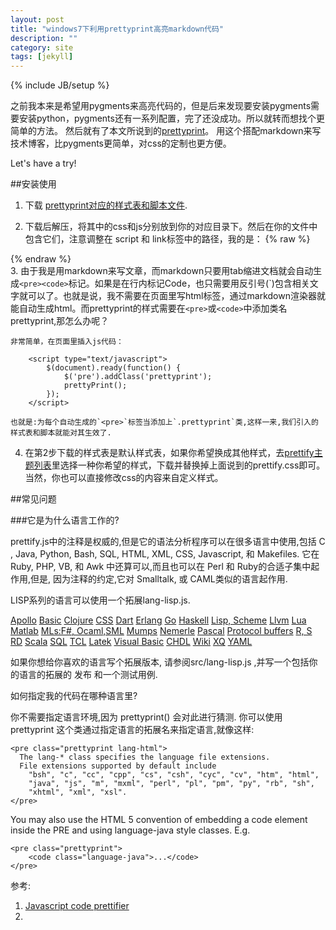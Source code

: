```yaml
---
layout: post
title: "windows7下利用prettyprint高亮markdown代码"
description: ""
category: site
tags: [jekyll]
---
```

{% include JB/setup %}

之前我本来是希望用pygments来高亮代码的，但是后来发现要安装pygments需要安装python，pygments还有一系列配置，完了还没成功。所以就转而想找个更简单的方法。
然后就有了本文所说到的[prettyprint](http://code.google.com/p/google-code-prettify/)。 用这个搭配markdown来写技术博客，比pygments更简单，对css的定制也更方便。

Let's have a try!

##安装使用

1.    下载 [prettyprint对应的样式表和脚本文件](http://google-code-prettify.googlecode.com/files/prettify-small-5-Jul-2008.zip). 

2.    下载后解压，将其中的css和js分别放到你的对应目录下。然后在你的文件中包含它们，注意调整在 script 和 link标签中的路径，我的是：
{% raw %}		
		<link rel="stylesheet" href="{{ ASSET_PATH }}/css/prettify.css">
		<script type="text/javascript" src="{{ ASSET_PATH }}/js/prettify.js"></script>
{% endraw %} 	
3.    由于我是用markdown来写文章，而markdown只要用tab缩进文档就会自动生成`<pre><code>`标记。如果是在行内标记Code，也只需要用反引号(\`)包含相关文字就可以了。也就是说，我不需要在页面里写html标签，通过markdown渲染器就能自动生成html。而prettyprint的样式需要在`<pre>`或`<code>`中添加类名prettyprint,那怎么办呢？

    非常简单，在页面里插入js代码：    

		<script type="text/javascript">
			$(document).ready(function() {
				$('pre').addClass('prettyprint');
				prettyPrint();
			});
		</script>	
		
	也就是:为每个自动生成的`<pre>`标签当添加上`.prettyprint`类,这样一来,我们引入的样式表和脚本就能对其生效了.

4.    在第2步下载的样式表是默认样式表，如果你希望换成其他样式，去[prettify主题列表](http://google-code-prettify.googlecode.com/svn/trunk/styles/index.html)里选择一种你希望的样式，下载并替换掉上面说到的prettify.css即可。当然，你也可以直接修改css的内容来自定义样式。



##常见问题

###它是为什么语言工作的?

prettify.js中的注释是权威的,但是它的语法分析程序可以在很多语言中使用,包括 C , Java, Python, Bash, SQL, HTML, XML, CSS, Javascript, 和 Makefiles. 它在 Ruby, PHP, VB, 和 Awk 中还算可以,而且也可以在 Perl 和 Ruby的合适子集中起作用,但是, 因为注释的约定,它对 Smalltalk, 或 CAML类似的语言起作用.

LISP系列的语言可以使用一个拓展lang-lisp.js.


  <a href="http://code.google.com/p/google-code-prettify/source/browse/trunk/src/lang-apollo.js">Apollo</a>
  <a href="http://code.google.com/p/google-code-prettify/source/browse/trunk/src/lang-basic.js">Basic</a>
  <a href="http://code.google.com/p/google-code-prettify/source/browse/trunk/src/lang-clj.js">Clojure</a>
  <a href="http://code.google.com/p/google-code-prettify/source/browse/trunk/src/lang-css.js">CSS</a>
  <a href="http://code.google.com/p/google-code-prettify/source/browse/trunk/src/lang-dart.js">Dart</a>
  <a href="http://code.google.com/p/google-code-prettify/source/browse/trunk/src/lang-erlang.js">Erlang</a>
  <a href="http://code.google.com/p/google-code-prettify/source/browse/trunk/src/lang-go.js">Go</a>
  <a href="http://code.google.com/p/google-code-prettify/source/browse/trunk/src/lang-hs.js">Haskell</a>
  <a href="http://code.google.com/p/google-code-prettify/source/browse/trunk/src/lang-lisp.js">Lisp, Scheme</a>
  <a href="http://code.google.com/p/google-code-prettify/source/browse/trunk/src/lang-llvm.js">Llvm</a>
  <a href="http://code.google.com/p/google-code-prettify/source/browse/trunk/src/lang-lua.js">Lua</a>
  <a href="http://code.google.com/p/google-code-prettify/source/browse/trunk/src/lang-matlab.js">Matlab</a>
  <a href="http://code.google.com/p/google-code-prettify/source/browse/trunk/src/lang-ml.js">MLs:F#, Ocaml,SML</a>
  <a href="http://code.google.com/p/google-code-prettify/source/browse/trunk/src/lang-mumps.js">Mumps</a>
  <a href="http://code.google.com/p/google-code-prettify/source/browse/trunk/src/lang-n.js">Nemerle</a>
  <a href="http://code.google.com/p/google-code-prettify/source/browse/trunk/src/lang-pascal.js">Pascal</a>
  <a href="http://code.google.com/p/google-code-prettify/source/browse/trunk/src/lang-proto.js">Protocol buffers</a>
  <a href="http://code.google.com/p/google-code-prettify/source/browse/trunk/src/lang-r.js">R, S</a>
  <a href="http://code.google.com/p/google-code-prettify/source/browse/trunk/src/lang-rd.js">RD</a>
  <a href="http://code.google.com/p/google-code-prettify/source/browse/trunk/src/lang-scala.js">Scala</a>
  <a href="http://code.google.com/p/google-code-prettify/source/browse/trunk/src/lang-sql.js">SQL</a>
  <a href="http://code.google.com/p/google-code-prettify/source/browse/trunk/src/lang-tcl.js">TCL</a>
  <a href="http://code.google.com/p/google-code-prettify/source/browse/trunk/src/lang-tex.js">Latek</a>
  <a href="http://code.google.com/p/google-code-prettify/source/browse/trunk/src/lang-vb.js">Visual Basic</a>
  <a href="http://code.google.com/p/google-code-prettify/source/browse/trunk/src/lang-vhdl.js">CHDL</a>
  <a href="http://code.google.com/p/google-code-prettify/source/browse/trunk/src/lang-wiki.js">Wiki</a>
  <a href="http://code.google.com/p/google-code-prettify/source/browse/trunk/src/lang-xq.js">XQ</a>
  <a href="http://code.google.com/p/google-code-prettify/source/browse/trunk/src/lang-yaml.js">YAML</a>


如果你想给你喜欢的语言写个拓展版本, 请参阅src/lang-lisp.js ,并写一个包括你的语言的拓展的 发布 和一个测试用例.

如何指定我的代码在哪种语言里?



你不需要指定语言环境,因为 prettyprint() 会对此进行猜测. 你可以使用 prettyprint 这个类通过指定语言的拓展名来指定语言,就像这样:

	<pre class="prettyprint lang-html">
	  The lang-* class specifies the language file extensions.
	  File extensions supported by default include
	    "bsh", "c", "cc", "cpp", "cs", "csh", "cyc", "cv", "htm", "html",
	    "java", "js", "m", "mxml", "perl", "pl", "pm", "py", "rb", "sh",
	    "xhtml", "xml", "xsl".
	</pre>
You may also use the HTML 5 convention of embedding a code element inside the PRE and using language-java style classes. E.g.

	<pre class="prettyprint">
		<code class="language-java">...</code>
	</pre>

参考:
1. [Javascript code prettifier](http://google-code-prettify.googlecode.com/svn/trunk/README.html) 
2. 












